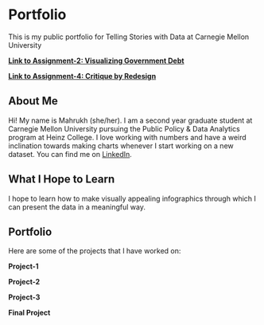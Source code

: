 # Portfolio
This is my public portfolio for Telling Stories with Data at Carnegie Mellon University

**[Link to Assignment-2: Visualizing Government Debt](https://mahrukh-k.github.io/Portfolio/dataviz2.html)**

**[Link to Assignment-4: Critique by Redesign](https://mahrukh-k.github.io/Portfolio/assignment4.html)**

## **About Me**
Hi! My name is Mahrukh (she/her). I am a second year graduate student at Carnegie Mellon University pursuing the Public Policy & Data Analytics program at Heinz College. I love working with numbers and have a weird inclination towards making charts whenever I start working on a new dataset. You can find me on [LinkedIn](https://www.linkedin.com/in/mahrukh-khan/).

## **What I Hope to Learn**
I hope to learn how to make visually appealing infographics through which I can present the data in a meaningful way. 


## **Portfolio**
Here are some of the projects that I have worked on:

**Project-1**

**Project-2**

**Project-3**

**Final Project**
